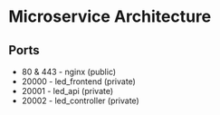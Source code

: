 # Microservice Architecture
## Ports
* 80 & 443 - nginx (public)
* 20000 - led_frontend (private)
* 20001 - led_api (private)
* 20002 - led_controller (private)
